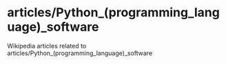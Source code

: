 # articles/Python_(programming_language)_software

Wikipedia articles related to articles/Python_(programming_language)_software